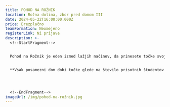 ```yaml
---
title: POHOD NA ROŽNIK
location: Rožna dolina, zbor pred domom III
date: 2024-05-22T16:00:00.000Z
price: Brezplačno
teamFormation: Neomejeno
registerLink: Ni prijave
description: >-
  <!--StartFragment-->


  Pohod na Rožnik je eden izmed lažjih načinov, da prinesete točke svojemu domu. Hkrati pa pohod služi druženju na svežem zraku in ogrevanju za koncert, ki vas pričakuje na jasi Rožnika, kamor bomo namenjeni. Vsak posamezen dom dobi točke glede na število prisotnih študentov na pohodu, ki pa morajo biti stanovalci istega doma. Zbor za pohod na Rožnik bo pred domom III.


  **Vsak posamezni dom dobi točke glede na število prisotnih študentov na pohodu. Za vsaj DESET prisotnih dobi dom 5 točk, za PETNAJST prisotnih 10 točk, za DVAJSET prisotnih 15 točk in za 25 ali več prisotnih 20 točk. Tu se nagrade za prvo, drugo in tretje mesto ne podeljujejo. Pridobijo se le točke za domsko točkovanje.**




  <!--EndFragment-->
imageUrl: /img/pohod-na-rožnik.jpg
---
```


